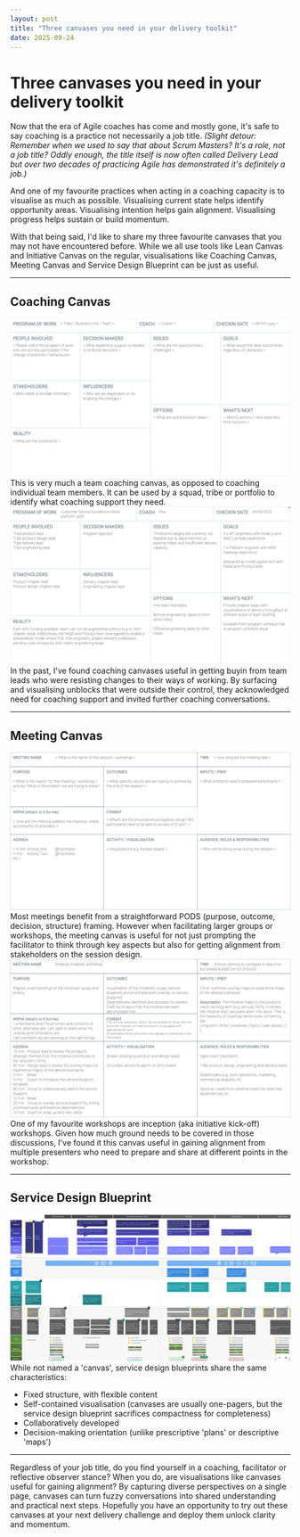 ```yaml
---
layout: post
title: "Three canvases you need in your delivery toolkit"
date: 2025-09-24
---
```


# Three canvases you need in your delivery toolkit

Now that the era of Agile coaches has come and mostly gone, it's safe to say coaching is a practice not necessarily a job title. *(Slight detour: Remember when we used to say that about Scrum Masters? It's a role, not a job title? Oddly enough, the title itself is now often called Delivery Lead but over two decades of practicing Agile has demonstrated it's definitely a job.)*

And one of my favourite practices when acting in a coaching capacity is to visualise as much as possible. Visualising current state helps identify opportunity areas. Visualising intention helps gain alignment. Visualising progress helps sustain or build momentum.

With that being said, I'd like to share my three favourite canvases that you may not have encountered before. While we all use tools like Lean Canvas and Initiative Canvas on the regular, visualisations like Coaching Canvas, Meeting Canvas and Service Design Blueprint can be just as useful.

---

## Coaching Canvas
![Coaching canvas](/assets/images/2025-09-24-coaching-canvas-blank.png)
This is very much a team coaching canvas, as opposed to coaching individual team members. It can be used by a squad, tribe or portfolio to identify what coaching support they need. 
![Coaching canvas example](/assets/images/2025-09-24-coaching-canvas-example.png)
In the past, I've found coaching canvases useful in getting buyin from team leads who were resisting changes to their ways of working. By surfacing and visualising unblocks that were outside their control, they acknowledged need for coaching support and invited further coaching conversations.

---

## Meeting Canvas
![Meeting canvas](/assets/images/2025-09-24-meeting-canvas-blank.png)
Most meetings benefit from a straightforward PODS (purpose, outcome, decision, structure) framing. However when facilitating larger groups or workshops, the meeting canvas is useful for not just prompting the facilitator to think through key aspects but also for getting alignment from stakeholders on the session design.
![Meeting canvas example](/assets/images/2025-09-24-meeting-canvas-example.png)
One of my favourite workshops are inception (aka initiative kick-off) workshops. Given how much ground needs to be covered in those discussions, I've found it this canvas useful in gaining alignment from multiple presenters who need to prepare and share at different points in the workshop.

---

## Service Design Blueprint
![Service Design Blueprint](/assets/images/2025-09-24-service-design-blueprint.png)
While not named a 'canvas', service design blueprints share the same characteristics:

* Fixed structure, with flexible content
* Self-contained visualisation (canvases are usually one-pagers, but the service design blueprint sacrifices compactness for completeness)
* Collaboratively developed
* Decision-making orientation (unlike prescriptive 'plans' or descriptive 'maps')

---

Regardless of your job title, do you find yourself in a coaching, facilitator or reflective observer stance? When you do, are visualisations like canvases useful for gaining alignment? By capturing diverse perspectives on a single page, canvases can turn fuzzy conversations into shared understanding and practical next steps. Hopefully you have an opportunity to try out these canvases at your next delivery challenge and deploy them unlock clarity and momentum.
